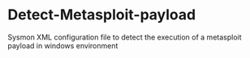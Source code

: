 # Detect-Metasploit-payload
Sysmon XML configuration file to detect the execution of a metasploit payload in windows environment
